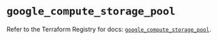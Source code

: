 # `google_compute_storage_pool`

Refer to the Terraform Registry for docs: [`google_compute_storage_pool`](https://registry.terraform.io/providers/hashicorp/google-beta/6.46.0/docs/resources/google_compute_storage_pool).
